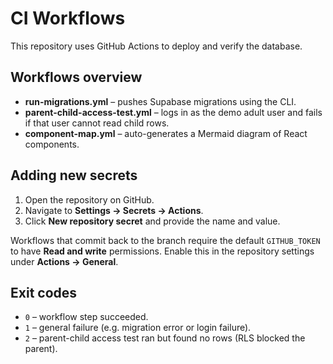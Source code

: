 # CI Workflows

This repository uses GitHub Actions to deploy and verify the database.

## Workflows overview

- **run-migrations.yml** – pushes Supabase migrations using the CLI.
- **parent-child-access-test.yml** – logs in as the demo adult user and fails if that user cannot read child rows.
- **component-map.yml** – auto-generates a Mermaid diagram of React components.

## Adding new secrets

1. Open the repository on GitHub.
2. Navigate to **Settings → Secrets → Actions**.
3. Click **New repository secret** and provide the name and value.

Workflows that commit back to the branch require the default `GITHUB_TOKEN` to have **Read and write** permissions. Enable this in the repository settings under **Actions → General**.

## Exit codes

- `0` – workflow step succeeded.
- `1` – general failure (e.g. migration error or login failure).
- `2` – parent-child access test ran but found no rows (RLS blocked the parent).
